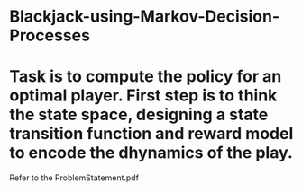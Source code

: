 # Blackjack-using-Markov-Decision-Processes
# Task is to compute the policy for an optimal player. First step is to think the state space, designing a state transition function and reward model to encode the dhynamics of the play.

Refer to the ProblemStatement.pdf
